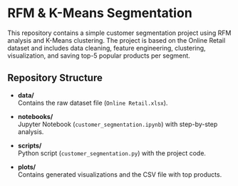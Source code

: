 # RFM & K-Means Segmentation

This repository contains a simple customer segmentation project using RFM analysis and K-Means clustering. The project is based on the Online Retail dataset and includes data cleaning, feature engineering, clustering, visualization, and saving top-5 popular products per segment.

## Repository Structure

- **data/**  
  Contains the raw dataset file (`Online Retail.xlsx`).

- **notebooks/**  
  Jupyter Notebook (`customer_segmentation.ipynb`) with step-by-step analysis.

- **scripts/**  
  Python script (`customer_segmentation.py`) with the project code.

- **plots/**  
  Contains generated visualizations and the CSV file with top products.

